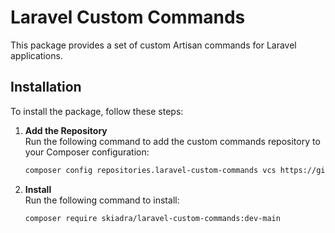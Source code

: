 # Laravel Custom Commands

This package provides a set of custom Artisan commands for Laravel applications.

## Installation

To install the package, follow these steps:

1. **Add the Repository**  
   Run the following command to add the custom commands repository to your Composer configuration:

   ```bash
   composer config repositories.laravel-custom-commands vcs https://github.com/Skiadra/laravel-custom-commands.git

2. **Install**  
   Run the following command to install:

   ```bash
   composer require skiadra/laravel-custom-commands:dev-main
